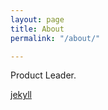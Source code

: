 ```yaml
---
layout: page
title: About
permalink: "/about/"

---
```

Product Leader.

[jekyll](https://github.com/jekyll/jekyll)
